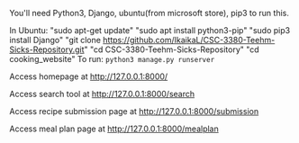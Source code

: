 You'll need Python3, Django, ubuntu(from microsoft store), pip3 to run this.

In Ubuntu:
"sudo apt-get update"
"sudo apt install python3-pip"
"sudo pip3 install Django"
"git clone https://github.com/IkaikaL/CSC-3380-Teehm-Sicks-Repository.git"
"cd CSC-3380-Teehm-Sicks-Repository"
"cd cooking_website"
To run: `python3 manage.py runserver`

Access homepage at http://127.0.0.1:8000/

Access search tool at http://127.0.0.1:8000/search

Access recipe submission page at http://127.0.0.1:8000/submission

Access meal plan page at http://127.0.0.1:8000/mealplan
